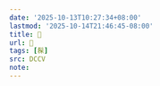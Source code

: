 ```yaml
---
date: '2025-10-13T10:27:34+08:00'
lastmod: '2025-10-14T21:46:45-08:00'
title: 􃴑
url: 􃴑
tags: [髹]
src: DCCV
note:
---
```


